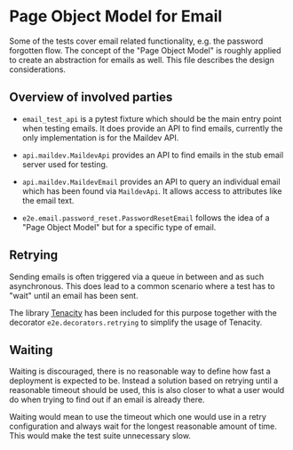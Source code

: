 # Page Object Model for Email

Some of the tests cover email related functionality, e.g. the password forgotten
flow. The concept of the "Page Object Model" is roughly applied to create an
abstraction for emails as well. This file describes the design considerations.


## Overview of involved parties

- `email_test_api` is a pytest fixture which should be the main entry point when
  testing emails. It does provide an API to find emails, currently the only
  implementation is for the Maildev API.

- `api.maildev.MaildevApi` provides an API to find emails in the stub email
  server used for testing.

- `api.maildev.MaildevEmail` provides an API to query an individual email which
  has been found via `MaildevApi`. It allows access to attributes like the email
  text.

- `e2e.email.password_reset.PasswordResetEmail` follows the idea of a "Page
  Object Model" but for a specific type of email.


## Retrying

Sending emails is often triggered via a queue in between and as such
asynchronous. This does lead to a common scenario where a test has to "wait"
until an email has been sent.

The library [Tenacity][tenacity-docs] has been included for this purpose
together with the decorator `e2e.decorators.retrying` to simplify the usage of
Tenacity.

[tenacity-docs]: https://tenacity.readthedocs.io/en/latest/


## Waiting

Waiting is discouraged, there is no reasonable way to define how fast a
deployment is expected to be. Instead a solution based on retrying until a
reasonable timeout should be used, this is also closer to what a user would do
when trying to find out if an email is already there.

Waiting would mean to use the timeout which one would use in a retry
configuration and always wait for the longest reasonable amount of time. This
would make the test suite unnecessary slow.
